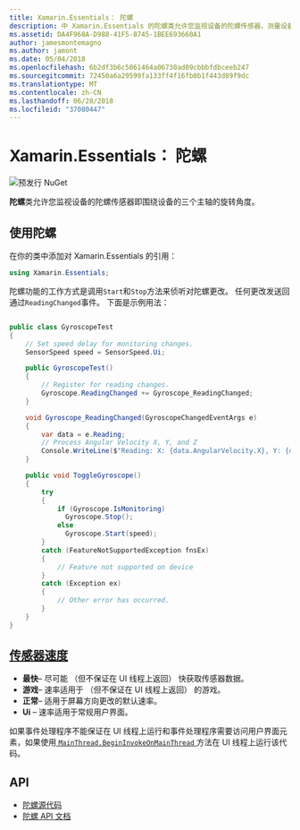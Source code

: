 ```yaml
---
title: Xamarin.Essentials： 陀螺
description: 中 Xamarin.Essentials 的陀螺类允许您监视设备的陀螺传感器，测量设备的三个主轴的旋转。
ms.assetid: DA4F968A-D988-41F5-8745-1BEE693660A1
author: jamesmontemagno
ms.author: jamont
ms.date: 05/04/2018
ms.openlocfilehash: 6b2df3b6c5061464a06730ad09cbbbfdbceeb247
ms.sourcegitcommit: 72450a6a29599fa133ff4f16fb0b1f443d89f9dc
ms.translationtype: MT
ms.contentlocale: zh-CN
ms.lasthandoff: 06/28/2018
ms.locfileid: "37080447"
---
```

# <a name="xamarinessentials-gyroscope"></a>Xamarin.Essentials： 陀螺

![预发行 NuGet](~/media/shared/pre-release.png)

**陀螺**类允许您监视设备的陀螺传感器即围绕设备的三个主轴的旋转角度。

## <a name="using-gyroscope"></a>使用陀螺

在你的类中添加对 Xamarin.Essentials 的引用：

```csharp
using Xamarin.Essentials;
```

陀螺功能的工作方式是调用`Start`和`Stop`方法来侦听对陀螺更改。 任何更改发送回通过`ReadingChanged`事件。 下面是示例用法：

```csharp

public class GyroscopeTest
{
    // Set speed delay for monitoring changes.
    SensorSpeed speed = SensorSpeed.Ui;

    public GyroscopeTest()
    {
        // Register for reading changes.
        Gyroscope.ReadingChanged += Gyroscope_ReadingChanged;
    }

    void Gyroscope_ReadingChanged(GyroscopeChangedEventArgs e)
    {
        var data = e.Reading;
        // Process Angular Velocity X, Y, and Z
        Console.WriteLine($"Reading: X: {data.AngularVelocity.X}, Y: {data.AngularVelocity.Y}, Z: {data.AngularVelocity.Z}");
    }

    public void ToggleGyroscope()
    {
        try
        {
            if (Gyroscope.IsMonitoring)
              Gyroscope.Stop();
            else
              Gyroscope.Start(speed);
        }
        catch (FeatureNotSupportedException fnsEx)
        {
            // Feature not supported on device
        }
        catch (Exception ex)
        {
            // Other error has occurred.
        }
    }
}
```

## <a name="sensor-speedxrefxamarinessentialssensorspeed"></a>[传感器速度](xref:Xamarin.Essentials.SensorSpeed)

- **最快**– 尽可能 （但不保证在 UI 线程上返回） 快获取传感器数据。
- **游戏**– 速率适用于 （但不保证在 UI 线程上返回） 的游戏。
- **正常**– 适用于屏幕方向更改的默认速率。
- **Ui** – 速率适用于常规用户界面。

如果事件处理程序不能保证在 UI 线程上运行和事件处理程序需要访问用户界面元素，如果使用[ `MainThread.BeginInvokeOnMainThread` ](main-thread.md)方法在 UI 线程上运行该代码。

## <a name="api"></a>API

- [陀螺源代码](https://github.com/xamarin/Essentials/tree/master/Xamarin.Essentials/Gyroscope)
- [陀螺 API 文档](xref:Xamarin.Essentials.Gyroscope)
